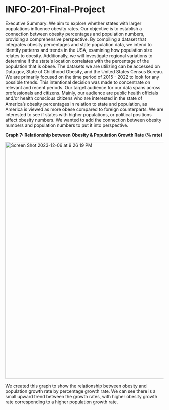 # INFO-201-Final-Project

Executive Summary: 
We aim to explore whether states with larger populations influence obesity rates. Our objective is to establish a connection between obesity percentages and population numbers, providing a comprehensive perspective. By compiling a dataset that integrates obesity percentages and state population data, we intend to identify patterns and trends in the USA, examining how population size relates to obesity. Additionally, we will investigate regional variations to determine if the state's location correlates with the percentage of the population that is obese. The datasets we are utilizing can be accessed on Data.gov, State of Childhood Obesity, and the United States Census Bureau. We are primarily focused on the time period of 2015 - 2022 to look for any possible trends. This intentional decision was made to concentrate on relevant and recent periods. Our target audience for our data spans across professionals and citizens. Mainly, our audience are public health officials and/or health conscious citizens who are interested in the state of America’s obesity percentages in relation to state and population, as America is viewed as more obese compared to foreign counterparts. We are interested to see if states with higher populations, or political positions affect obesity numbers. We wanted to add the connection between obesity numbers and population numbers to put it into perspective.

**Graph 7: Relationship between Obesity & Population Growth Rate (% rate)**

<img width="750" alt="Screen Shot 2023-12-06 at 9 26 19 PM" src="https://github.com/lyrissefaith/INFO-201-Final-Project/assets/151692588/aea364d9-312a-4092-89a9-dae08b26e227">


We created this graph to show the relationship between obesity and population growth rate by percentage growth rate. We can see there is a small upward trend between the growth rates, with higher obesity growth rate corresponding to a higher population growth rate.  
